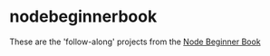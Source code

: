 # nodebeginnerbook

These are the 'follow-along' projects from the [Node Beginner Book](http://www.nodebeginner.org/)
